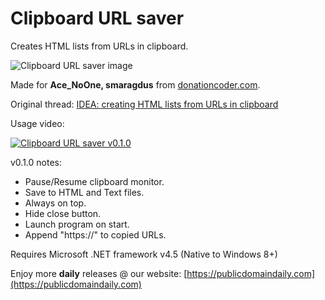 # Clipboard URL saver
Creates HTML lists from URLs in clipboard.

![Clipboard URL saver image](https://user-images.githubusercontent.com/54631779/84763924-ecbf3600-af9a-11ea-9d23-1c9d989b75b2.png)

Made for **Ace_NoOne, smaragdus** from [donationcoder.com](https://www.donationcoder.com).

Original thread: [IDEA: creating HTML lists from URLs in clipboard](https://www.donationcoder.com/forum/index.php?topic=1813.0)

Usage video:

[![Clipboard URL saver v0.1.0](http://img.youtube.com/vi/wfrVmTIRlqA/0.jpg)](http://www.youtube.com/watch?v=wfrVmTIRlqA "Clipboard URL saver v0.1.0")

v0.1.0 notes:
- Pause/Resume clipboard monitor.
- Save to HTML and Text files.
- Always on top.
- Hide close button.
- Launch program on start.
- Append "https://" to copied URLs.

Requires Microsoft .NET framework v4.5 (Native to Windows 8+)

Enjoy more **daily** releases @ our website:
[https://publicdomaindaily.com](https://publicdomaindaily.com)
